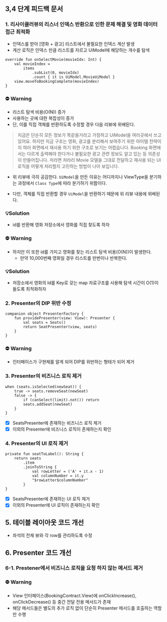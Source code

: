 ## 3,4 단계 피드백 문서

### 1. 리사이클러뷰의 리스너 인덱스 반환으로 인한 문제 해결 및 영화 데이터 접근 최적화
+ 인덱스를 받아 [영화 + 광고] 리스트에서 불필요한 인덱스 계산 발생
+ 계산 로직은 인덱스 만큼 리스트를 자르고 UiModel에 해당하는 개수를 탐색
```
override fun onSelectMovie(movieIdx: Int) {
    val movieIndex =
        items
            .subList(0, movieIdx)
            .count { it is UiModel.MovieUiModel }
    view.moveToBookingComplete(movieIndex)
}
```
### ⛔️ Warning
+ 리스트 탐색 비용(O(N)) 증가
+ 사용하는 곳에 대한 복잡성이 증가
+ 단, 이를 직접 객체를 반환하도록 수정할 경우 다음 리뷰에 위배된다.
> 지금은 단순히 모든 정보가 똑같을거라고 가정하고 UiModel을 여러곳에서 쓰고있어요.
> 하지만 지금 구조는 영화, 광고를 분리해서 보여주기 위한 아이템 전략이지 여러 화면에서 재사용 하기 위한 구조로 보기는 어렵습니다.
> Booking 화면에서는 다르게 출력해야 한다거나 불필요한 광고 관련 정보도 알고 있는 등 의존성이 만들어집니다.
> 저라면 차라리 Movie 모델을 그대로 전달하고 재사용 되는 UI 로직을 어떻게 처리할지 고민하는 방법이 나아 보입니다.

- 위 리뷰에 극히 공감한다. `UiModel`을 만든 이유는 어디까지나 ViewType을 분기하는 과정에서 `Class Type`에 따라 분기하기 위함이다.
+ 다만, 객체를 직접 반환할 경우 `UiModel`을 반환하기 때문에 위 리뷰 내용에 위배된다.

### 💡Solution
+ id를 반환해 영화 저장소에서 영화를 직접 찾도록 하자

### ⛔️ Warning
+ 하지만 이 또한 id를 가지고 영화를 찾는 리스트 탐색 비용(O(N))이 발생한다.
  + 만약 10,000번째 영화일 경우 리스트를 만번이나 반복한다.

### 💡Solution
+ 저장소에서 영화의 Id를 Key로 갖는 map 자료구조를 사용해 탐색 시간이 O(1)이 들도록 최적화하자

### 2. Presenter의 DIP 위반 수정
```
companion object PresenterFactory {
    fun providePresenter(view: View): Presenter {
        val seats = Seats()
        return SeatPresenter(view, seats)
    }
}
```
### ⛔️ Warning
- 인터페이스가 구현체를 알게 되어 DIP를 위반하는 형태가 되어 제거

### 3. Presenter의 비즈니스 로직 제거
```
when (seats.isSelected(newSeat)) {
    true -> seats.removeSeat(newSeat)
    false -> {
        if (canSelect(limit).not()) return
        seats.addSeat(newSeat)
    }
}
```
- [x] SeatsPresenter에 존재하는 비즈니스 로직 제거
- [x] 이외의 Presenter에 비즈니스 로직이 존재하는지 확인

### 4. Presenter의 UI 로직 제거
```
private fun seatToLabel(): String {
    return seats
        .item
        .joinToString {
            val rowLetter = ('A' + it.x - 1)
            val columnNumber = it.y
            "$rowLetter$columnNumber"
        }
}
```
- [x] SeatsPresenter에 존재하는 UI 로직 제거
- [x] 이외의 Presenter에 UI 로직이 존재하는지 확인

## 5. 테이블 레이아웃 코드 개선
- 좌석의 전체 뷰와 각 row를 관리하도록 수정

## 6. Presenter 코드 개선

### 6-1. Prestener에서 비즈니스 로직을 요청 하지 않는 메서드 제거
### ⛔️ Warning
- View 인터페이스(BookingContract.View)에 onClickIncrease(), onClickDecrease() 등 중간 전달 전용 메서드가 존재
- 해당 메서드들은 별도의 추가 로직 없이 단순히 Presenter 메서드를 호출하는 역할만 수행
